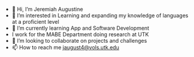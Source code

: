 - 👋 Hi, I’m Jeremiah Augustine
- 👀 I’m interested in Learning and expanding my knowledge of languages at a proficient level
- 🌱 I’m currently learning App and Software Development
- I work for the MABE Department doing research at UTK
- 💞️ I’m looking to collaborate on projects and challenges
- 📫 How to reach me jaugust4@vols.utk.edu

<!---
jaugust4/jaugust4 is a ✨ special ✨ repository because its `README.md` (this file) appears on your GitHub profile.
You can click the Preview link to take a look at your changes.
--->
